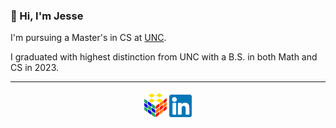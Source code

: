### 👋 Hi, I'm Jesse

I'm pursuing a Master's in CS at [UNC](https://unc.edu).

I graduated with highest distinction from UNC with a B.S. in both Math and CS in 2023.

---

<p align="center">
  <a href="https://jessewei.dev"><img width=36px src="img/jesseweidev-logo.jpg"></a> <a href="https://www.linkedin.com/in/jessew13/"><img width=36px src="img/linkedin-logo.jpg"></a>
</p>
